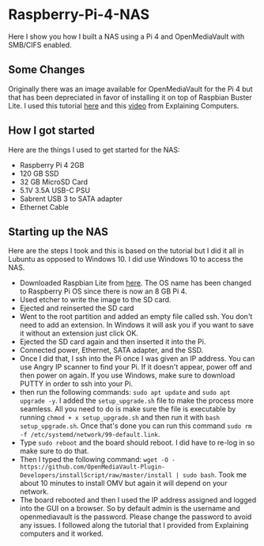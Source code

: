 # Raspberry-Pi-4-NAS
Here I show you how I built a NAS using a Pi 4 and OpenMediaVault with SMB/CIFS enabled.

## Some Changes

Originally there was an image available for OpenMediaVault for the Pi 4 but that has been depreciated in favor of installing it on top of Raspbian Buster Lite. I used this tutorial [here](https://forum.openmediavault.org/index.php/Thread/28789-Installing-OMV5-on-Raspberry-PI-s-Armbian-Supported-SBC-s/) and this [video](https://www.youtube.com/watch?v=bpvlEbdA6qI) from Explaining Computers.

## How I got started

Here are the things I used to get started for the NAS:
* Raspberry Pi 4 2GB 
* 120 GB SSD
* 32 GB MicroSD Card
* 5.1V 3.5A USB-C PSU
* Sabrent USB 3 to SATA adapter
* Ethernet Cable

## Starting up the NAS

Here are the steps I took and this is based on the tutorial but I did it all in Lubuntu as opposed to Windows 10. I did use Windows 10 to access the NAS.
* Downloaded Raspbian Lite from [here](https://www.raspberrypi.org/downloads/raspberry-pi-os/). The OS name has been changed to Raspberry Pi OS since there is now an 8 GB Pi 4.
* Used etcher to write the image to the SD card.
* Ejected and reinserted the SD card
* Went to the root partition and added an empty file called ssh. You don't need to add an extension. In Windows it will ask you if you want to save it without an extension just click OK.
* Ejected the SD card again and then inserted it into the Pi. 
* Connected power, Ethernet, SATA adapter, and the SSD. 
* Once I did that, I ssh into the Pi once I was given an IP address. You can use Angry IP scanner to find your Pi. If it doesn't appear, power off and then power on again. If you use Windows, make sure to download PUTTY in order to ssh into your Pi.
* then run the following commands: `sudo apt update` and `sudo apt upgrade -y`. I added the `setup_upgrade.sh` file to make the process more seamless. All you need to do is make sure the file is executable by running `chmod + x setup_upgrade.sh` and then run it with `bash setup_upgrade.sh`. Once that's done you can run this command `sudo rm -f /etc/systemd/network/99-default.link`. 
* Type `sudo reboot` and the board should reboot. I did have to re-log in so make sure to do that. 
* Then I typed the following command: `wget -O -https://github.com/OpenMediaVault-Plugin-Developers/installScript/raw/master/install | sudo bash`. Took me about 10 minutes to install OMV but again it will depend on your network.
* The board rebooted and then I used the IP address assigned and logged into the GUI on a browser. So by default admin is the username and openmediavault is the password. Please change the password to avoid any issues. I followed along the tutorial that I provided from Explaining computers and it worked. 


